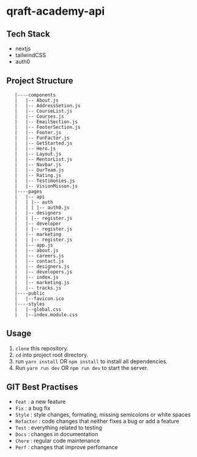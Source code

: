 # qraft-academy-api

## Tech Stack

- nextjs
- tailwindCSS
- auth0

## Project Structure

```the-apprentice-cycle
   |----components
   |   |-- About.js
   |   |-- AddressSetion.js
   |   |-- CourseList.js
   |   |-- Courses.js
   |   |-- EmailSection.js
   |   |-- FooterSection.js
   |   |-- Footer.js
   |   |-- FunFactor.js
   |   |-- GetStarted.js
   |   |-- Hero.js
   |   |-- Layout.js
   |   |-- MentorList.js
   |   |-- Navbar.js
   |   |-- OurTeam.js
   |   |-- Rating.js
   |   |-- Testimonies.js
   |   |-- VisionMisson.js
   |----pages
   |   |-- api
   |   | |-- auth
   |   | | |-- auth0.js
   |   |-- designers
   |   | |-- register.js
   |   |-- developer
   |   | |-- register.js
   |   |-- marketing
   |   | |-- register.js
   |   |-- app.js
   |   |-- about.js
   |   |-- careers.js
   |   |-- contact.js
   |   |-- designers.js
   |   |-- developers.js
   |   |-- index.js
   |   |-- marketing.js
   |   |-- tracks.js
   |----public
   |   |--favicon.ico
   |----styles
   |   |--global.css
   |   |--index.module.css
```

## Usage

1. `clone` this repository.
2. `cd` into project root directory.
3. run `yarn install` OR `npm install`  to install all dependencies.
4. Run `yarn run dev` OR `npm run dev` to start the server.

## GIT Best Practises

- `Feat` : a new feature
- `Fix` : a bug fix
- `Style` : style changes, formating, missing semicolons or white spaces
- `Refactor` : code changes that neither fixes a bug or add a feature
- `Test` : everything related to testing 
- `Docs` : changes in documentation
- `Chore` : regular code maintenance
- `Perf` : changes that improve perfomance